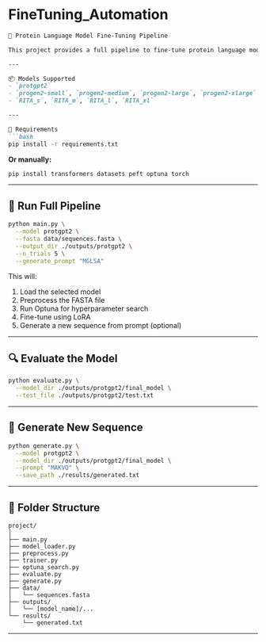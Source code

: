 # FineTuning_Automation
```markdown
🧬 Protein Language Model Fine-Tuning Pipeline

This project provides a full pipeline to fine-tune protein language models like **ProtGPT2**, **ProGen**, and **RITA** using your own FASTA data. It supports preprocessing, hyperparameter search with Optuna, LoRA fine-tuning, evaluation, and generation.

---

📦 Models Supported
- `protgpt2`
- `progen2-small`, `progen2-medium`, `progen2-large`, `progen2-xlarge`
- `RITA_s`, `RITA_m`, `RITA_l`, `RITA_xl`

---

🧪 Requirements
```bash
pip install -r requirements.txt
```

**Or manually:**
```bash
pip install transformers datasets peft optuna torch
```

---

## 🚀 Run Full Pipeline
```bash
python main.py \
  --model protgpt2 \
  --fasta data/sequences.fasta \
  --output_dir ./outputs/protgpt2 \
  --n_trials 5 \
  --generate_prompt "MGLSA"
```

This will:
1. Load the selected model
2. Preprocess the FASTA file
3. Run Optuna for hyperparameter search
4. Fine-tune using LoRA
5. Generate a new sequence from prompt (optional)

---

## 🔍 Evaluate the Model
```bash
python evaluate.py \
  --model_dir ./outputs/protgpt2/final_model \
  --test_file ./outputs/protgpt2/test.txt
```

---

## 🧬 Generate New Sequence
```bash
python generate.py \
  --model protgpt2 \
  --model_dir ./outputs/protgpt2/final_model \
  --prompt "MAKVQ" \
  --save_path ./results/generated.txt
```

---

## 📁 Folder Structure
```
project/
│
├── main.py
├── model_loader.py
├── preprocess.py
├── trainer.py
├── optuna_search.py
├── evaluate.py
├── generate.py
├── data/
│   └── sequences.fasta
├── outputs/
│   └── [model_name]/...
└── results/
    └── generated.txt
```

---

